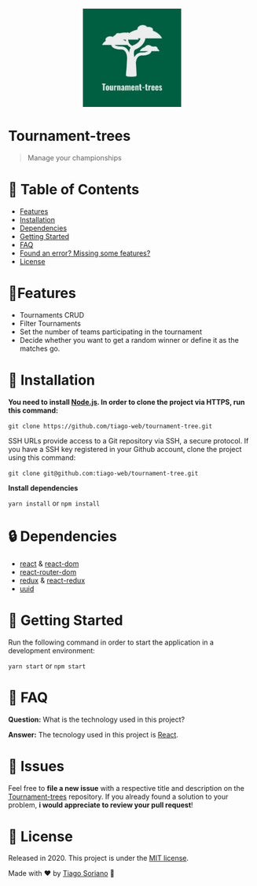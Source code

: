 <p align="center">
   <img src=".github/logo.jpg" width="200"/>
</p>


# Tournament-trees

> Manage your championships

# :pushpin: Table of Contents

* [Features](#link-features)
* [Installation](#construction_worker-installation)
* [Dependencies](#lock-dependencies)
* [Getting Started](#checkered_flag-getting-started)
* [FAQ](#postbox-faq)
* [Found an error? Missing some features?](#hammer-issues)
* [License](#book-license)

# :link:Features

* Tournaments CRUD
* Filter Tournaments
* Set the number of teams participating in the tournament
* Decide whether you want to get a random winner or define it as the matches go.

# :construction_worker: Installation

**You need to install [Node.js](https://nodejs.org/en/download/). In order to clone the project via HTTPS, run this command:**

```git clone https://github.com/tiago-web/tournament-tree.git```

SSH URLs provide access to a Git repository via SSH, a secure protocol. If you have a SSH key registered in your Github account, clone the project using this command:

```git clone git@github.com:tiago-web/tournament-tree.git```

**Install dependencies**

```yarn install``` or ```npm install```

# :lock: Dependencies

* [react](https://www.npmjs.com/package/react) & [react-dom](https://www.npmjs.com/package/react-dom)
* [react-router-dom](https://reacttraining.com/react-router/web/guides/quick-start)
* [redux](https://redux.js.org/) & [react-redux](https://react-redux.js.org/introduction/quick-start) 
* [uuid](https://www.npmjs.com/package/uuid)

# :checkered_flag: Getting Started

Run the following command in order to start the application in a development environment:

```yarn start``` or ```npm start```

# :postbox: FAQ

**Question:** What is the technology used in this project?

**Answer:** The tecnology used in this project is [React](https://reactjs.org/).

# :hammer: Issues

Feel free to **file a new issue** with a respective title and description on the [Tournament-trees](https://github.com/tiago-web/tournament-tree/issues) repository. If you already found a solution to your problem, **i would appreciate to review your pull request**!

# :book: License

Released in 2020.
This project is under the [MIT license](https://github.com/tiago-web/tournament-tree/master/LICENSE).

Made with ❤️ by [Tiago Soriano](https://github.com/tiago-web) 🚀

